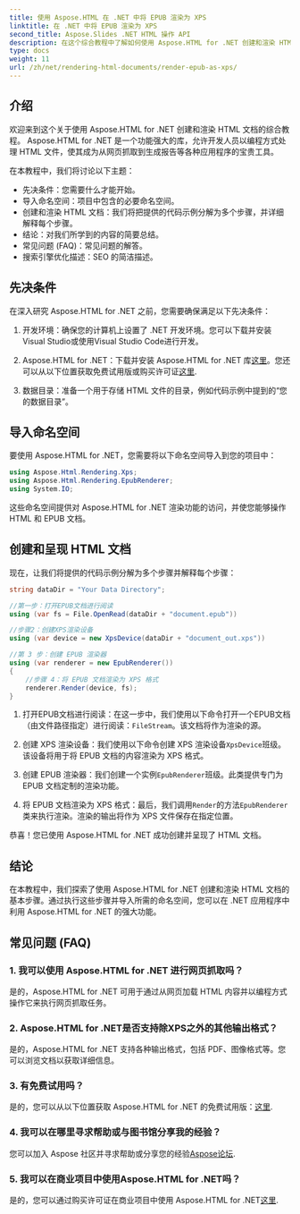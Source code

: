 ```yaml
---
title: 使用 Aspose.HTML 在 .NET 中将 EPUB 渲染为 XPS
linktitle: 在 .NET 中将 EPUB 渲染为 XPS
second_title: Aspose.Slides .NET HTML 操作 API
description: 在这个综合教程中了解如何使用 Aspose.HTML for .NET 创建和渲染 HTML 文档。深入了解 HTML 操作、网页抓取等领域。
type: docs
weight: 11
url: /zh/net/rendering-html-documents/render-epub-as-xps/
---
```


## 介绍

欢迎来到这个关于使用 Aspose.HTML for .NET 创建和渲染 HTML 文档的综合教程。 Aspose.HTML for .NET 是一个功能强大的库，允许开发人员以编程方式处理 HTML 文件，使其成为从网页抓取到生成报告等各种应用程序的宝贵工具。

在本教程中，我们将讨论以下主题：
- 先决条件：您需要什么才能开始。
- 导入命名空间：项目中包含的必要命名空间。
- 创建和渲染 HTML 文档：我们将把提供的代码示例分解为多个步骤，并详细解释每个步骤。
- 结论：对我们所学到的内容的简要总结。
- 常见问题 (FAQ)：常见问题的解答。
- 搜索引擎优化描述：SEO 的简洁描述。

## 先决条件

在深入研究 Aspose.HTML for .NET 之前，您需要确保满足以下先决条件：

1. 开发环境：确保您的计算机上设置了 .NET 开发环境。您可以下载并安装Visual Studio或使用Visual Studio Code进行开发。

2.  Aspose.HTML for .NET：下载并安装 Aspose.HTML for .NET 库[这里](https://releases.aspose.com/html/net/)。您还可以从以下位置获取免费试用版或购买许可证[这里](https://purchase.aspose.com/buy).

3. 数据目录：准备一个用于存储 HTML 文件的目录，例如代码示例中提到的“您的数据目录”。

## 导入命名空间

要使用 Aspose.HTML for .NET，您需要将以下命名空间导入到您的项目中：

```csharp
using Aspose.Html.Rendering.Xps;
using Aspose.Html.Rendering.EpubRenderer;
using System.IO;
```

这些命名空间提供对 Aspose.HTML for .NET 渲染功能的访问，并使您能够操作 HTML 和 EPUB 文档。

## 创建和呈现 HTML 文档

现在，让我们将提供的代码示例分解为多个步骤并解释每个步骤：

```csharp
string dataDir = "Your Data Directory";

//第一步：打开EPUB文档进行阅读
using (var fs = File.OpenRead(dataDir + "document.epub"))

//步骤2：创建XPS渲染设备
using (var device = new XpsDevice(dataDir + "document_out.xps"))

//第 3 步：创建 EPUB 渲染器
using (var renderer = new EpubRenderer())
{
    //步骤 4：将 EPUB 文档渲染为 XPS 格式
    renderer.Render(device, fs);
}
```

1. 打开EPUB文档进行阅读：在这一步中，我们使用以下命令打开一个EPUB文档（由文件路径指定）进行阅读：`FileStream`。该文档将作为渲染的源。

2. 创建 XPS 渲染设备：我们使用以下命令创建 XPS 渲染设备`XpsDevice`班级。该设备将用于将 EPUB 文档的内容渲染为 XPS 格式。

3. 创建 EPUB 渲染器：我们创建一个实例`EpubRenderer`班级。此类提供专门为 EPUB 文档定制的渲染功能。

4. 将 EPUB 文档渲染为 XPS 格式：最后，我们调用`Render`的方法`EpubRenderer`类来执行渲染。渲染的输出将作为 XPS 文件保存在指定位置。

恭喜！您已使用 Aspose.HTML for .NET 成功创建并呈现了 HTML 文档。

## 结论

在本教程中，我们探索了使用 Aspose.HTML for .NET 创建和渲染 HTML 文档的基本步骤。通过执行这些步骤并导入所需的命名空间，您可以在 .NET 应用程序中利用 Aspose.HTML for .NET 的强大功能。

## 常见问题 (FAQ)

### 1. 我可以使用 Aspose.HTML for .NET 进行网页抓取吗？

是的，Aspose.HTML for .NET 可用于通过从网页加载 HTML 内容并以编程方式操作它来执行网页抓取任务。

### 2. Aspose.HTML for .NET是否支持除XPS之外的其他输出格式？

是的，Aspose.HTML for .NET 支持各种输出格式，包括 PDF、图像格式等。您可以浏览文档以获取详细信息。

### 3. 有免费试用吗？

是的，您可以从以下位置获取 Aspose.HTML for .NET 的免费试用版：[这里](https://releases.aspose.com/).

### 4. 我可以在哪里寻求帮助或与图书馆分享我的经验？

您可以加入 Aspose 社区并寻求帮助或分享您的经验[Aspose论坛](https://forum.aspose.com/).

### 5. 我可以在商业项目中使用Aspose.HTML for .NET吗？

是的，您可以通过购买许可证在商业项目中使用 Aspose.HTML for .NET[这里](https://purchase.aspose.com/buy).

